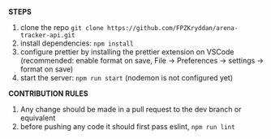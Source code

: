 **STEPS**
1. clone the repo `git clone https://github.com/FPZKryddan/arena-tracker-api.git`
2. install dependencies: `npm install`
3. configure prettier by installing the prettier extension on VSCode (recommended: enable format on save, File -> Preferences -> settings -> format on save)
4. start the server: `npm run start` (nodemon is not configured yet)

**CONTRIBUTION RULES**
1. Any change should be made in a pull request to the dev branch or equivalent
2. before pushing any code it should first pass eslint, `npm run lint`
